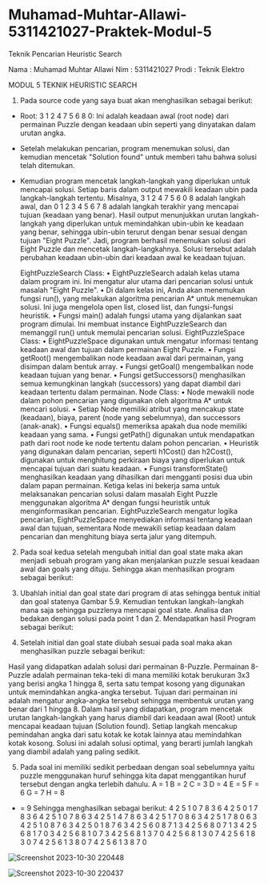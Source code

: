 # Muhamad-Muhtar-Allawi-5311421027-Praktek-Modul-5
Teknik Pencarian Heuristic Search

Nama : Muhamad Muhtar Allawi
Nim : 5311421027
Prodi : Teknik Elektro

MODUL 5
TEKNIK HEURISTIC SEARCH

1.	Pada source code yang saya buat akan menghasilkan sebagai berikut:
 
-	Root: 3 1 2 4 7 5 6 8 0: Ini adalah keadaan awal (root node) dari permainan Puzzle dengan keadaan ubin seperti yang dinyatakan dalam urutan angka.
-	Setelah melakukan pencarian, program menemukan solusi, dan kemudian mencetak "Solution found" untuk memberi tahu bahwa solusi telah ditemukan.
-	Kemudian program mencetak langkah-langkah yang diperlukan untuk mencapai solusi. Setiap baris dalam output mewakili keadaan ubin pada langkah-langkah tertentu. Misalnya, 3 1 2 4 7 5 6 0 8 adalah langkah awal, dan 0 1 2 3 4 5 6 7 8 adalah langkah terakhir yang mencapai tujuan (keadaan yang benar).
Hasil output menunjukkan urutan langkah-langkah yang diperlukan untuk memindahkan ubin-ubin ke keadaan yang benar, sehingga ubin-ubin terurut dengan benar sesuai dengan tujuan "Eight Puzzle".
Jadi, program berhasil menemukan solusi dari Eight Puzzle dan mencetak langkah-langkahnya. Solusi tersebut adalah perubahan keadaan ubin-ubin dari keadaan awal ke keadaan tujuan.

	EightPuzzleSearch Class:
•	EightPuzzleSearch adalah kelas utama dalam program ini. Ini mengatur alur utama dari pencarian solusi untuk masalah "Eight Puzzle".
•	Di dalam kelas ini, Anda akan menemukan fungsi run(), yang melakukan algoritma pencarian A* untuk menemukan solusi. Ini juga mengelola open list, closed list, dan fungsi-fungsi heuristik.
•	Fungsi main() adalah fungsi utama yang dijalankan saat program dimulai. Ini membuat instance EightPuzzleSearch dan memanggil run() untuk memulai pencarian solusi. 
EightPuzzleSpace Class: 
•	EightPuzzleSpace digunakan untuk mengatur informasi tentang keadaan awal dan tujuan dalam permainan Eight Puzzle.
•	Fungsi getRoot() mengembalikan node keadaan awal dari permainan, yang disimpan dalam bentuk array.
•	Fungsi getGoal() mengembalikan node keadaan tujuan yang benar.
•	Fungsi getSuccessors() menghasilkan semua kemungkinan langkah (successors) yang dapat diambil dari keadaan tertentu dalam permainan. 
Node Class: 
•	Node mewakili node dalam pohon pencarian yang digunakan oleh algoritma A* untuk mencari solusi.
•	Setiap Node memiliki atribut yang mencakup state (keadaan), biaya, parent (node yang sebelumnya), dan successors (anak-anak).
•	Fungsi equals() memeriksa apakah dua node memiliki keadaan yang sama.
•	Fungsi getPath() digunakan untuk mendapatkan path dari root node ke node tertentu dalam pohon pencarian.
•	Heuristik yang digunakan dalam pencarian, seperti h1Cost() dan h2Cost(), digunakan untuk menghitung perkiraan biaya yang diperlukan untuk mencapai tujuan dari suatu keadaan.
•	Fungsi transformState() menghasilkan keadaan yang dihasilkan dari mengganti posisi dua ubin dalam papan permainan. 
Ketiga kelas ini bekerja sama untuk melaksanakan pencarian solusi dalam masalah Eight Puzzle menggunakan algoritma A* dengan fungsi heuristik untuk menginformasikan pencarian. EightPuzzleSearch mengatur logika pencarian, EightPuzzleSpace menyediakan informasi tentang keadaan awal dan tujuan, sementara Node mewakili setiap keadaan dalam pencarian dan menghitung biaya serta jalur yang ditempuh.

2.	Pada soal kedua setelah mengubah initial dan goal state maka akan menjadi sebuah program yang akan menjalankan puzzle sesuai keadaan awal dan goals yang dituju. Sehingga akan menhasilkan program sebagai berikut:
 


3.	Ubahlah initial dan goal state dari program  di atas sehingga bentuk initial dan goal statenya Gambar 5.9. Kemudian tentukan langkah-langkah mana saja sehingga puzzlenya mencapai goal state.  Analisa dan bedakan dengan solusi pada point 1 dan 2.
Mendapatkan hasil Program sebagai berikut:
 



4.	Setelah initial dan goal state diubah sesuai pada soal maka akan menghasilkan puzzle sebagai berikut:
 

Hasil yang didapatkan adalah solusi dari permainan 8-Puzzle. Permainan 8-Puzzle adalah permainan teka-teki di mana memiliki kotak berukuran 3x3 yang berisi angka 1 hingga 8, serta satu tempat kosong yang digunakan untuk memindahkan angka-angka tersebut. Tujuan dari permainan ini adalah mengatur angka-angka tersebut sehingga membentuk urutan yang benar dari 1 hingga 8.  Dalam hasil yang didapatkan, program mencetak urutan langkah-langkah yang harus diambil dari keadaan awal (Root) untuk mencapai keadaan tujuan (Solution found). Setiap langkah mencakup pemindahan angka dari satu kotak ke kotak lainnya atau memindahkan kotak kosong. Solusi ini adalah solusi optimal, yang berarti jumlah langkah yang diambil adalah yang paling sedikit.

5.	Pada soal ini memiliki sedikit perbedaan dengan soal sebelumnya yaitu puzzle menggunakan huruf sehingga kita dapat menggantikan huruf tersebut dengan angka terlebih dahulu.
A = 1
B = 2 
C = 3
D = 4
E = 5
F = 6 
G = 7
H = 8
-	=  9
Sehingga menghasilkan sebagai berikut:
4 2 5 1 0 7 8 3 6
4 2 5 0 1 7 8 3 6
4 2 5 1 0 7 8 6 3
4 2 5 1 4 7 8 6 3
4 2 5 1 7 0 8 6 3
4 2 5 1 7 8 0 6 3
4 2 5 1 0 8 7 6 3
4 2 5 0 1 8 7 6 3
4 2 5 6 0 8 7 1 3
4 2 5 6 8 0 7 1 3
4 2 5 6 8 1 7 0 3
4 2 5 6 8 1 0 7 3
4 2 5 6 8 1 3 7 0
4 2 5 6 8 1 3 0 7
4 2 5 6 1 8 3 0 7
4 2 5 6 1 3 8 0 7
4 2 5 6 1 3 8 7 0


![Screenshot 2023-10-30 220448](https://github.com/Muhtar29Allawi/Muhamad-Muhtar-Allawi-5311421027-Praktek-Modul-5/assets/148027728/b2f9854d-f69d-4026-9aeb-30637b9fba6f)

![Screenshot 2023-10-30 220437](https://github.com/Muhtar29Allawi/Muhamad-Muhtar-Allawi-5311421027-Praktek-Modul-5/assets/148027728/929e2023-b153-4969-b02f-d5e98b8a419f)


